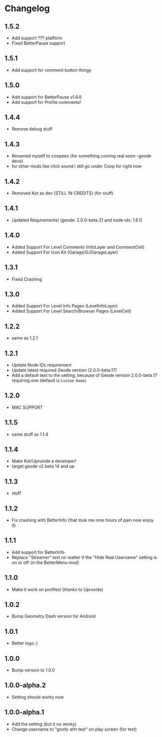 # Changelog
## 1.5.2
* Add support ??? platform
* Fixed BetterPause support
## 1.5.1
* Add support for comment button thingy
## 1.5.0
* Add support for BetterPause v1.6.6
* Add support for Profile comments!
## 1.4.4
* Remove debug stuff
## 1.4.3
* Renamed myself to coopeeo (for something coming real soon -geode devs)
* for other mods like click sound i still go under Coop for right now
## 1.4.2
* Removed Kot as dev (STILL IN CREDITS) (for stuff)
## 1.4.1
* Updated Requirements! (geode: 2.0.0-beta.21 and node ids: 1.6.1)
## 1.4.0
* Added Support For Level Comments (InfoLayer and CommentCell)
* Added Support For Icon Kit (Garage/GJGarageLayer)
## 1.3.1
* Fixed Crashing
## 1.3.0
* Added Support For Level Info Pages (LevelInfoLayer)
* Added Support For Level Search/Browser Pages (LevelCell)
## 1.2.2
* same as 1.2.1
## 1.2.1
* Update Node IDs requirement
* Update latest required Geode version (2.0.0-beta.17)
* Add a default text to the setting, because of Geode version 2.0.0-beta.17 requiring one (default is `Custom Name`) 
## 1.2.0
* MAC SUPPORT
## 1.1.5
* same stuff as 1.1.4
## 1.1.4
* Make Kot/Uproxide a developer!
* target geode v2 beta 14 and up
## 1.1.3
* stuff
## 1.1.2
* Fix crashing with BetterInfo (that took me nine hours of pain now enjoy it)
## 1.1.1
* Add support for BetterInfo
* Replace "Streamer" text no matter if the "Hide Real Username" setting is on or off (in the BetterMenu mod)
## 1.1.0
* Make it work on profiles! (thanks to Uproxide)
## 1.0.2
* Bump Geometry Dash version for Android
## 1.0.1
* Better logo :)
## 1.0.0
* Bump version to 1.0.0
## 1.0.0-alpha.2
* Setting should worky now
## 1.0.0-alpha.1
* Add the setting (but it no worky)
* Change username to "goofy ahh test" on play screen (for test)
